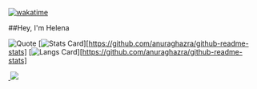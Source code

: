 [![wakatime](https://wakatime.com/badge/user/bb9daed1-2495-405d-99e2-908b672eb88a.svg)](https://wakatime.com/@bb9daed1-2495-405d-99e2-908b672eb88a)


##Hey, I'm Helena

![Quote](https://github-readme-quotes.herokuapp.com/quote?theme=dark&animation=default&layout=default&font=default)
[![Stats Card](https://github-readme-stats.vercel.app/api?username=helenalvp&theme=dark&show_icons=true)][https://github.com/anuraghazra/github-readme-stats]
[![Langs Card](https://github-readme-stats.vercel.app/api/top-langs/?username=helenalvp&layout=compact&theme=dark)][https://github.com/anuraghazra/github-readme-stats]

<a href="https://github.com/anuraghazra/github-readme-stats">
  <img align="" src="" />
</a>


<!-- <a href="https://github.com/anuraghazra/github-readme-stats">
  <img align="" src="https://github-readme-stats.vercel.app/api/wakatime?username=helenalvp&theme=dark" />
</a> -->
<a href="https://github.com/anuraghazra/github-readme-stats">
  <img align="" src="https://github-readme-stats.vercel.app/api/top-langs/?username=helenalvp&layout=compact&theme=dark" />
</a>




